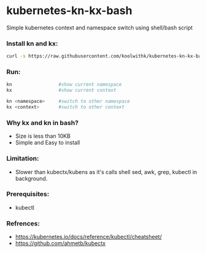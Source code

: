 # kubernetes-kn-kx-bash
Simple kubernetes context and namespace switch using shell/bash script

### Install kn and kx:

```bash
curl -s https://raw.githubusercontent.com/koolwithk/kubernetes-kn-kx-bash/main/install.sh | sudo bash
```

### Run:
```bash
kn                 #show current namespace
kx                 #show current context

kn <namespace>     #switch to other namespace
kx <context>       #switch to other context
```

### Why kx and kn in bash?
- Size is less than 10KB
- Simple and Easy to install

### Limitation:

- Slower than kubectx/kubens as it's calls shell sed, awk, grep, kubectl in background.

### Prerequisites:
- kubectl

### Refrences:
- https://kubernetes.io/docs/reference/kubectl/cheatsheet/
- https://github.com/ahmetb/kubectx